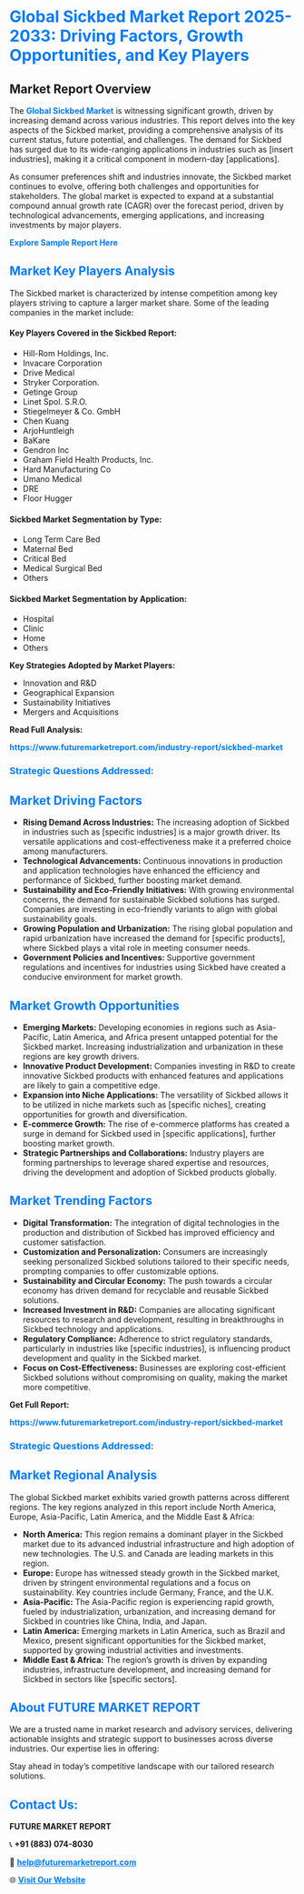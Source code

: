 <h1 style="color: #007BFF;">Global Sickbed Market Report 2025-2033: Driving Factors, Growth Opportunities, and Key Players</h1>

<section id="overview">
<h2>Market Report Overview</h2>
<p>The <a href="https://www.futuremarketreport.com/industry-report/sickbed-market" style="color: #007BFF; text-decoration: none;"><strong>Global Sickbed Market</strong></a> is witnessing significant growth, driven by increasing demand across various industries. This report delves into the key aspects of the Sickbed market, providing a comprehensive analysis of its current status, future potential, and challenges. The demand for Sickbed has surged due to its wide-ranging applications in industries such as [insert industries], making it a critical component in modern-day [applications].</p>
<p>As consumer preferences shift and industries innovate, the Sickbed market continues to evolve, offering both challenges and opportunities for stakeholders. The global market is expected to expand at a substantial compound annual growth rate (CAGR) over the forecast period, driven by technological advancements, emerging applications, and increasing investments by major players.</p>
</section>

<section id="overview">
<p><a href="https://www.futuremarketreport.com/request-sample/reportId=86175" style="color: #007BFF; text-decoration: none;"><strong>Explore Sample Report Here</strong></a></p>
</section>

<section id="key-players">
<h2 style="color: #007BFF;">Market Key Players Analysis</h2>
<p>The Sickbed market is characterized by intense competition among key players striving to capture a larger market share. Some of the leading companies in the market include:</p>
<h4>Key Players Covered in the Sickbed Report:</h4>
<ul><li>Hill-Rom Holdings, Inc.</li><li>Invacare Corporation</li><li>Drive Medical</li><li>Stryker Corporation.</li><li>Getinge Group</li><li>Linet Spol. S.R.O.</li><li>Stiegelmeyer &amp; Co. GmbH</li><li>Chen Kuang</li><li>ArjoHuntleigh</li><li>BaKare</li><li>Gendron Inc</li><li>Graham Field Health Products, Inc.</li><li>Hard Manufacturing Co</li><li>Umano Medical</li><li>DRE</li><li>Floor Hugger</li></ul>
<h4>Sickbed Market Segmentation by Type:</h4>
<ul><li>Long Term Care Bed</li><li>Maternal Bed</li><li>Critical Bed</li><li>Medical Surgical Bed</li><li>Others</li></ul>

<h4>Sickbed Market Segmentation by Application:</h4>
<ul><li>Hospital</li><li>Clinic</li><li>Home</li><li>Others</li></ul>
<p><strong>Key Strategies Adopted by Market Players:</strong></p>
<ul>
<li>Innovation and R&D</li>
<li>Geographical Expansion</li>
<li>Sustainability Initiatives</li>
<li>Mergers and Acquisitions</li>
</ul>
</section>

<section>
<p><strong>Read Full Analysis: </strong></p><a href="https://www.futuremarketreport.com/industry-report/sickbed-market" style="color: #007BFF; text-decoration: none;"><strong>https://www.futuremarketreport.com/industry-report/sickbed-market</strong></a>
<h3 style="color: #007BFF;">Strategic Questions Addressed:</h3>
</section>

<section id="driving-factors">
<h2 style="color: #007BFF;">Market Driving Factors</h2>
<ul>
<li><strong>Rising Demand Across Industries:</strong> The increasing adoption of Sickbed in industries such as [specific industries] is a major growth driver. Its versatile applications and cost-effectiveness make it a preferred choice among manufacturers.</li>
<li><strong>Technological Advancements:</strong> Continuous innovations in production and application technologies have enhanced the efficiency and performance of Sickbed, further boosting market demand.</li>
<li><strong>Sustainability and Eco-Friendly Initiatives:</strong> With growing environmental concerns, the demand for sustainable Sickbed solutions has surged. Companies are investing in eco-friendly variants to align with global sustainability goals.</li>
<li><strong>Growing Population and Urbanization:</strong> The rising global population and rapid urbanization have increased the demand for [specific products], where Sickbed plays a vital role in meeting consumer needs.</li>
<li><strong>Government Policies and Incentives:</strong> Supportive government regulations and incentives for industries using Sickbed have created a conducive environment for market growth.</li>
</ul>
</section>

<section id="growth-opportunities">
<h2 style="color: #007BFF;">Market Growth Opportunities</h2>
<ul>
<li><strong>Emerging Markets:</strong> Developing economies in regions such as Asia-Pacific, Latin America, and Africa present untapped potential for the Sickbed market. Increasing industrialization and urbanization in these regions are key growth drivers.</li>
<li><strong>Innovative Product Development:</strong> Companies investing in R&D to create innovative Sickbed products with enhanced features and applications are likely to gain a competitive edge.</li>
<li><strong>Expansion into Niche Applications:</strong> The versatility of Sickbed allows it to be utilized in niche markets such as [specific niches], creating opportunities for growth and diversification.</li>
<li><strong>E-commerce Growth:</strong> The rise of e-commerce platforms has created a surge in demand for Sickbed used in [specific applications], further boosting market growth.</li>
<li><strong>Strategic Partnerships and Collaborations:</strong> Industry players are forming partnerships to leverage shared expertise and resources, driving the development and adoption of Sickbed products globally.</li>
</ul>
</section>

<section id="trending-factors">
<h2 style="color: #007BFF;">Market Trending Factors</h2>
<ul>
<li><strong>Digital Transformation:</strong> The integration of digital technologies in the production and distribution of Sickbed has improved efficiency and customer satisfaction.</li>
<li><strong>Customization and Personalization:</strong> Consumers are increasingly seeking personalized Sickbed solutions tailored to their specific needs, prompting companies to offer customizable options.</li>
<li><strong>Sustainability and Circular Economy:</strong> The push towards a circular economy has driven demand for recyclable and reusable Sickbed solutions.</li>
<li><strong>Increased Investment in R&D:</strong> Companies are allocating significant resources to research and development, resulting in breakthroughs in Sickbed technology and applications.</li>
<li><strong>Regulatory Compliance:</strong> Adherence to strict regulatory standards, particularly in industries like [specific industries], is influencing product development and quality in the Sickbed market.</li>
<li><strong>Focus on Cost-Effectiveness:</strong> Businesses are exploring cost-efficient Sickbed solutions without compromising on quality, making the market more competitive.</li>
</ul>
</section>

<section>
<p><strong>Get Full Report: </strong></p><a href="https://www.futuremarketreport.com/industry-report/sickbed-market" style="color: #007BFF; text-decoration: none;"><strong>https://www.futuremarketreport.com/industry-report/sickbed-market</strong></a>
<h3 style="color: #007BFF;">Strategic Questions Addressed:</h3>
</section>


<section id="regional-analysis">
<h2 style="color: #007BFF;">Market Regional Analysis</h2>
<p>The global Sickbed market exhibits varied growth patterns across different regions. The key regions analyzed in this report include North America, Europe, Asia-Pacific, Latin America, and the Middle East & Africa:</p>
<ul>
<li><strong>North America:</strong> This region remains a dominant player in the Sickbed market due to its advanced industrial infrastructure and high adoption of new technologies. The U.S. and Canada are leading markets in this region.</li>
<li><strong>Europe:</strong> Europe has witnessed steady growth in the Sickbed market, driven by stringent environmental regulations and a focus on sustainability. Key countries include Germany, France, and the U.K.</li>
<li><strong>Asia-Pacific:</strong> The Asia-Pacific region is experiencing rapid growth, fueled by industrialization, urbanization, and increasing demand for Sickbed in countries like China, India, and Japan.</li>
<li><strong>Latin America:</strong> Emerging markets in Latin America, such as Brazil and Mexico, present significant opportunities for the Sickbed market, supported by growing industrial activities and investments.</li>
<li><strong>Middle East & Africa:</strong> The region’s growth is driven by expanding industries, infrastructure development, and increasing demand for Sickbed in sectors like [specific sectors].</li>
</ul>
</section>

<footer>
<h2 style="color: #007BFF;">About FUTURE MARKET REPORT</h2>
<p>We are a trusted name in market research and advisory services, delivering actionable insights and strategic support to businesses across diverse industries. Our expertise lies in offering:</p>

<p>Stay ahead in today’s competitive landscape with our tailored research solutions.</p>

<h2 style="color: #007BFF;">Contact Us:</h2>
<p><strong>FUTURE MARKET REPORT</strong></p>
<p>📞 <strong>+91 (883) 074-8030</strong></p>
<p>📧 <strong><a href="mailto:help@futuremarketreport.com" style="color: #007BFF;">help@futuremarketreport.com</a></strong></p>
<p>🌐 <strong><a href="https://www.futuremarketreport.com/" style="color: #007BFF;">Visit Our Website</a></strong></p>
</footer>